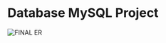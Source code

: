 # Database MySQL Project
![FINAL ER](https://user-images.githubusercontent.com/61473634/137080705-05fee5af-f48a-4d0b-9a8d-600582774787.png)


